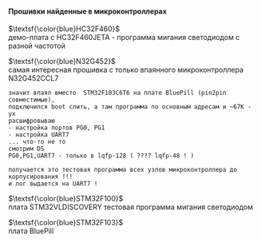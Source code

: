 #### Прошивки найденные в микроконтроллерах

$\textsf{\color{blue}HC32F460}$<br>
демо-плата с HC32F460JETA - программа мигания светодиодом с разной частотой

$\textsf{\color{blue}N32G452}$<br>
самая интересная прошивка с только впаянного микроконтроллера N32G452CCL7<br>

```
значит впаял вместо  STM32F103C6T6 на плате BluePill (pin2pin совместимые), 
подключился boot слить, а там программа по основным адресам и ~67K - ух
расшифровываю
- настройка портов PG0, PG1
- настройка UART7
... что-то не то
смотрим DS
PG0,PG1,UART7 - только в lqfp-128 ( ???? lqfp-48 ! )

получается это тестовая программа всех узлов микроконтроллера до корпусирования !!!
и лог выдается на UART7 !
```

$\textsf{\color{blue}STM32F100}$<br>
плата STM32VLDISCOVERY тестовая программа мигания светодиодом

$\textsf{\color{blue}STM32F103}$<br>
плата BluePill

